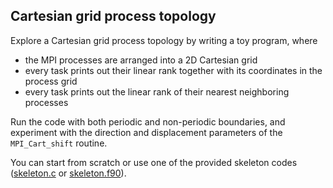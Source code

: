 ## Cartesian grid process topology

Explore a Cartesian grid process topology by writing a toy program, where

- the MPI processes are arranged into a 2D Cartesian grid
- every task prints out their linear rank together with its coordinates
  in the process grid
- every task prints out the linear rank of their nearest neighboring
  processes

Run the code with both periodic and non-periodic boundaries, and experiment
with the direction and displacement parameters of the `MPI_Cart_shift`
routine.

You can start from scratch or use one of the provided skeleton codes
([skeleton.c](skeleton.c) or [skeleton.f90](skeleton.f90)).
